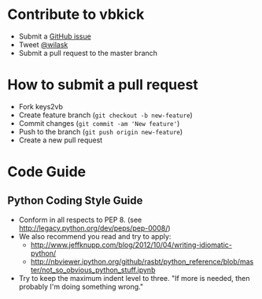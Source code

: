 # Contribute to vbkick

 - Submit a [GitHub issue](https://github.com/wilas/keys2vb/issues)
 - Tweet [@wilask](https://twitter.com/wilask)
 - Submit a pull request to the master branch

# How to submit a pull request

 - Fork keys2vb
 - Create feature branch (`git checkout -b new-feature`)
 - Commit changes (`git commit -am 'New feature'`)
 - Push to the branch (`git push origin new-feature`)
 - Create a new pull request

# Code Guide

## Python Coding Style Guide

 - Conform in all respects to PEP 8. (see http://legacy.python.org/dev/peps/pep-0008/)
 - We also recommend you read and try to apply:
    - http://www.jeffknupp.com/blog/2012/10/04/writing-idiomatic-python/
    - http://nbviewer.ipython.org/github/rasbt/python_reference/blob/master/not_so_obvious_python_stuff.ipynb
 - Try to keep the maximum indent level to three. "If more is needed, then probably I'm doing something wrong."

